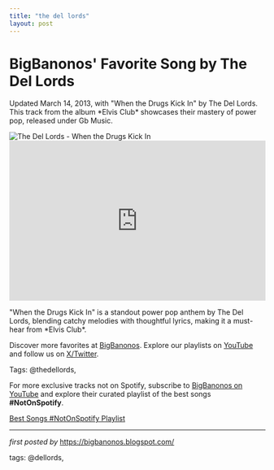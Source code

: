 ```yaml
---
title: "the del lords"
layout: post
---
```

<!-- Post Title -->
<h1 >BigBanonos' Favorite Song by The Del Lords</h1> <!-- Introductory Text -->
<p >Updated March 14, 2013, with "When the Drugs Kick In" by The Del Lords. This track from the album *Elvis Club* showcases their mastery of power pop, released under Gb Music.</p> <!-- Featured Image -->
<div > <img src="https://i.scdn.co/image/ab67616d00001e020ec42d7e110d18d6f0484cb5" alt="The Del Lords - When the Drugs Kick In" />
</div> <!-- YouTube Video Embed -->
<div > <iframe width="100%" height="315" src="https://www.youtube.com/embed/oQaCEqvC6rU" title="When the Drugs Kick In" frameborder="0" allow="accelerometer; autoplay; clipboard-write; encrypted-media; gyroscope; picture-in-picture; web-share" referrerpolicy="strict-origin-when-cross-origin" allowfullscreen></iframe>
</div> <!-- Song Information -->
<div > <p>"When the Drugs Kick In" is a standout power pop anthem by The Del Lords, blending catchy melodies with thoughtful lyrics, making it a must-hear from *Elvis Club*.</p>
</div> <!-- Footer Links -->
<div > <p>Discover more favorites at <a href="https://bigbanonos.blogspot.com/" target="_blank">BigBanonos</a>. Explore our playlists on <a href="https://www.youtube.com/@BigBanonos" target="_blank">YouTube</a> and follow us on <a href="https://x.com/bigbanonos" target="_blank">X/Twitter</a>.</p>
</div> <!-- Tags -->
<p >Tags: @thedellords,</p>


<!--Subscribe and Playlist Links-->
<div>
    <p>For more exclusive tracks not on Spotify, subscribe to <a href="https://www.youtube.com/@BigBanonos" target="_blank">BigBanonos on YouTube</a> and explore their curated playlist of the best songs <strong>#NotOnSpotify</strong>.</p>
    <p><a href="https://www.youtube.com/playlist?list=PLtuNtuTatqI0kFahUCbtbfenC_ET5O_tr" target="_blank">Best Songs #NotOnSpotify Playlist<br /></a></p></div>

<hr />

<p><em>first posted by</em> <a href="https://bigbanonos.blogspot.com/" rel="noopener" target="_new">https://bigbanonos.blogspot.com/</a></p>

<p>tags: @dellords,</p>
